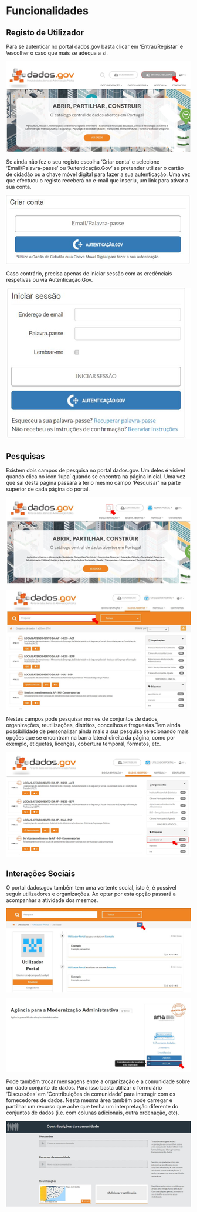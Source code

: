 # Funcionalidades

## Registo de Utilizador

Para se autenticar no portal dados.gov basta clicar em ‘Entrar/Registar’ e \escolher o caso que mais se adequa a si. 

![Entrar/Registar](screenshots/entrar-registar.JPG)

Se ainda não fez o seu registo escolha ‘Criar conta’ e selecione ‘Email/Palavra-passe’ ou ‘Autenticação.Gov’ se pretender utilizar o cartão de cidadão ou a chave móvel digital para fazer a sua autenticação. Uma vez que efectuou o registo receberá no e-mail que inseriu, um link para ativar a sua conta.

![Criar Conta](screenshots/criarconta.JPG)

Caso contrário, precisa apenas de iniciar sessão com as credênciais respetivas ou via Autenticação.Gov.

![Iniciar Sessão](screenshots/iniciarsessao.JPG)
 
## Pesquisas

Existem dois campos de pesquisa no portal dados.gov. Um deles é vísivel quando  clica no icon ‘lupa’ quando se encontra na página inicial. Uma vez que sai desta página passará a ter o mesmo campo ‘Pesquisar’ na parte superior de cada página do portal.

![Pesquisa HomePage](screenshots/search.JPG)

![Pesquisa Outras Páginas](screenshots/search2.JPG)

Nestes campos pode pesquisar nomes de conjuntos de dados, organizações, reutilizações, distritos, concelhos e freguesias.Tem ainda possibilidade de personalizar ainda mais a sua pesquisa selecionando mais opções que se encontram na barra lateral direita da página, como por exemplo, etiquetas, licenças, cobertura temporal, formatos, etc. 

![Pesquisa com Tags](screenshots/searchtabs.JPG)

## Interações Sociais 

O portal dados.gov também tem uma vertente social, isto é, é possível seguir utilizadores e organizações. Ao optar por esta opção passará a acompanhar a atividade dos mesmos. 

![Seguir Utilizador](screenshots/seguirutilizador.JPG)

![Seguir Organização](screenshots/seguirorg.png)

Pode também trocar mensagens entre a organização e a comunidade sobre um dado conjunto de dados. Para isso basta utilizar o formulário ‘Discussões’ em ‘Contribuições da comunidade’ para interagir com os fornecedores de dados. Nesta mesma área também pode carregar e partilhar um recurso que ache que tenha um interpretação diferente do conjuntos de dados (i.e. com colunas adicionais, outra ordenação, etc). 

![Contribuições da Comunidade](screenshots/contribuicoes.JPG)
